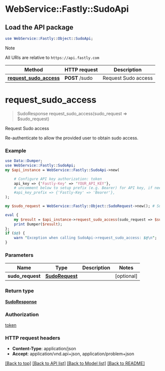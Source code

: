 # WebService::Fastly::SudoApi

## Load the API package
```perl
use WebService::Fastly::Object::SudoApi;
```

> [!NOTE]
> All URIs are relative to `https://api.fastly.com`

Method | HTTP request | Description
------ | ------------ | -----------
[**request_sudo_access**](SudoApi.md#request_sudo_access) | **POST** /sudo | Request Sudo access


# **request_sudo_access**
> SudoResponse request_sudo_access(sudo_request => $sudo_request)

Request Sudo access

Re-authenticate to allow the provided user to obtain sudo access.

### Example
```perl
use Data::Dumper;
use WebService::Fastly::SudoApi;
my $api_instance = WebService::Fastly::SudoApi->new(

    # Configure API key authorization: token
    api_key => {'Fastly-Key' => 'YOUR_API_KEY'},
    # uncomment below to setup prefix (e.g. Bearer) for API key, if needed
    #api_key_prefix => {'Fastly-Key' => 'Bearer'},
);

my $sudo_request = WebService::Fastly::Object::SudoRequest->new(); # SudoRequest | 

eval {
    my $result = $api_instance->request_sudo_access(sudo_request => $sudo_request);
    print Dumper($result);
};
if ($@) {
    warn "Exception when calling SudoApi->request_sudo_access: $@\n";
}
```

### Parameters

Name | Type | Description  | Notes
------------- | ------------- | ------------- | -------------
 **sudo_request** | [**SudoRequest**](SudoRequest.md)|  | [optional] 

### Return type

[**SudoResponse**](SudoResponse.md)

### Authorization

[token](../README.md#token)

### HTTP request headers

 - **Content-Type**: application/json
 - **Accept**: application/vnd.api+json, application/problem+json

[[Back to top]](#) [[Back to API list]](../README.md#documentation-for-api-endpoints) [[Back to Model list]](../README.md#documentation-for-models) [[Back to README]](../README.md)

